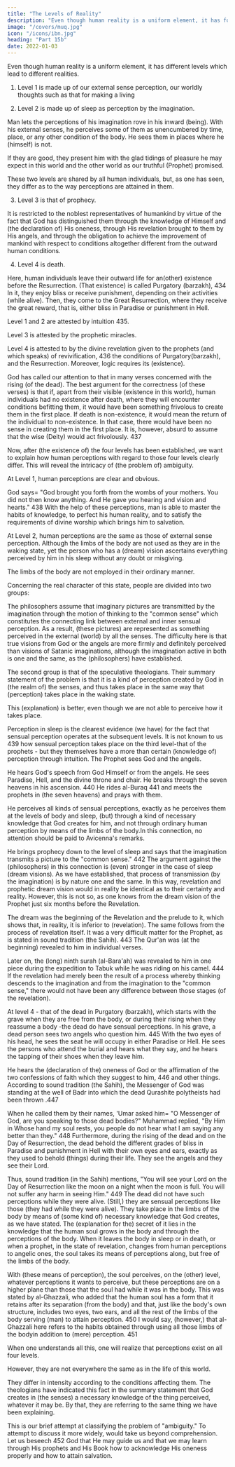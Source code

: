 ```yaml
---
title: "The Levels of Reality"
description: "Even though human reality is a uniform element, it has four different levels which lead to different realities"
image: "/covers/muq.jpg"
icon: "/icons/ibn.jpg"
heading: "Part 15b"
date: 2022-01-03
---
```





Even though human reality is a uniform element, it has different levels which lead to different realities. 
<!-- differ from each other through
conditions peculiar to them, to such a degree that the realities at each level are different ones. -->

1. Level 1 is made up of our external sense perception, our worldly thoughts such as that for <!-- his thinking which is directed toward --> making a living<!-- , and all the other activities which are granted to him by his present existence. -->

2. Level 2 is made up of sleep as perception by the imagination. 

Man lets the perceptions of his imagination rove in his inward (being). With his external senses, he perceives some of them as unencumbered by time, place, or any other condition of the body. He sees them in places where he (himself) is not. 

If they are good, they present him with the glad tidings of pleasure he may expect in this world and the other world as our truthful (Prophet) promised. 

These two levels are shared by all human individuals, but, as one has seen, they differ as to the way perceptions are attained in them. 

3. Level 3 is that of prophecy. 

It is restricted to the noblest representatives of humankind by virtue of the fact that God has distinguished them through the knowledge of Himself and (the declaration of) His oneness, through His revelation brought to them by His angels, and through the obligation to achieve the improvement of mankind with respect to conditions altogether different from the outward human conditions.

4. Level 4 is death. 

Here, human individuals leave their outward life for an(other) existence before the Resurrection. (That existence) is called
Purgatory (barzakh), 434 In it, they enjoy bliss or receive punishment, depending on their activities (while alive). Then, they come to the Great Resurrection, where they receive the great reward, that is, either bliss in Paradise or punishment in Hell. 

Level 1 and 2 are attested by intuition 435. 

Level 3 is attested by the prophetic miracles. 

Level 4 is attested to by the divine revelation given to the prophets (and which speaks) of revivification, 436 the conditions of Purgatory(barzakh), and the Resurrection. Moreover, logic requires its (existence). 

God has called our attention to that in many verses concerned with the rising (of the dead). The best argument for the correctness (of these verses) is that if, apart from their visible (existence in this world), human individuals had no existence after death, where they will encounter conditions befitting them, it would have been something frivolous to create them in the first place. If death is non-existence, it would mean the return of the individual to non-existence. In that case, there would have been no sense in creating them in the first place. It is, however, absurd to assume that the wise (Deity) would act frivolously. 437 

Now, after (the existence of) the four levels has been established, we want to explain how human perceptions with regard to those four levels clearly differ. This will reveal the intricacy of (the problem of) ambiguity.

At Level 1, human perceptions are clear and obvious. 

God says= "God brought you forth from the wombs of your mothers. You did not then know anything. And He gave you hearing and vision and hearts." 438 With the help of these perceptions, man is able to master the habits of knowledge, to perfect his human reality, and to satisfy the requirements of divine worship which brings him to salvation.

At Level 2, human perceptions are the same as those of external sense perception. Although the limbs of the body are not used as they are in the waking state, yet the person who has a (dream) vision ascertains everything perceived by him in his sleep without any doubt or misgiving. 

The limbs of the body are not employed in their ordinary manner.

Concerning the real character of this state, people are divided into two groups:

The philosophers assume that imaginary pictures are transmitted by the imagination through the motion of thinking to the "common sense" which constitutes the connecting link between external and inner sensual perception. As a result, (these pictures) are represented as something perceived in the external (world) by all the senses. The difficulty here is that true visions from God or the angels are more firmly and definitely perceived than visions of Satanic imaginations, although the imagination active in both is one and the same, as the (philosophers) have established.

The second group is that of the speculative theologians. Their summary statement of the problem is that it is a kind of perception created by God in (the realm of) the senses, and thus takes place in the same way that (perception) takes place in the waking state. 

This (explanation) is better, even though we are not able to perceive how it takes place.

Perception in sleep is the clearest evidence (we have) for the fact that sensual perception operates at the subsequent levels.
It is not known to us 439 how sensual perception takes place on the third level-that of the prophets - but they themselves have a more than certain (knowledge of) perception through intuition. The Prophet sees God and the angels.

He hears God's speech from God Himself or from the angels. He sees Paradise, Hell, and the divine throne and chair. He breaks through the seven heavens in his ascension. 440 He rides al-Buraq 441 and meets the prophets in (the seven heavens) and prays with them. 

He perceives all kinds of sensual perceptions, exactly as he perceives them at the levels of body and sleep, (but) through a kind of necessary knowledge that God creates for him, and not through ordinary human perception by means of the limbs of the body.In this connection, no attention should be paid to Avicenna's remarks. 

He brings prophecy down to the level of sleep and says that the imagination transmits a picture to the "common sense." 442 The argument against the (philosophers) in this connection is (even) stronger in the case of sleep (dream visions). As we have
established, that process of transmission (by the imagination) is by nature one and
the same. In this way, revelation and prophetic dream vision would in reality be
identical as to their certainty and reality. However, this is not so, as one knows from
the dream vision of the Prophet just six months before the Revelation. 

The dream was the beginning of the Revelation and the prelude to it, which shows that, in reality, it is inferior to (revelation). The same follows from the process of revelation itself. It was a very difficult matter for the Prophet, as is stated in sound tradition (the Sahih). 443 The Qur'an was (at the beginning) revealed to him in individual verses. 

Later on, the (long) ninth surah (al-Bara'ah) was revealed to him in one piece during the expedition to Tabuk while he was riding on his camel. 444 If the revelation had merely been the result of a process whereby thinking descends to the imagination and from the imagination to the "common sense," there would not have been any difference between those stages (of the revelation). 


At level 4 - that of the dead in Purgatory (barzakh), which starts with the grave when they are free from the body, or during their rising when they reassume a body -the dead do have sensual perceptions. In his grave, a dead person sees two angels who question him. 445 With the two eyes of his head, he sees the seat he will occupy in either Paradise or Hell. He sees the persons who attend the burial and hears what they say, and he hears the tapping of their shoes when they leave him. 

He hears the (declaration of the) oneness of God or the affirmation of the two confessions of faith which they suggest to him, 446 and other things. According to sound tradition (the Sahih), the Messenger of God was standing at the well of
Badr into which the dead Qurashite polytheists had been thrown .447 

When he called them by their names, 'Umar asked him= "O Messenger of God, are you speaking to those dead bodies?" Muhammad replied, "By Him in Whose hand my soul rests, you people do not hear what I am saying any better than they." 448
Furthermore, during the rising of the dead and on the Day of Resurrection, the dead behold the different grades of bliss in Paradise and punishment in Hell with their own eyes and ears, exactly as they used to behold (things) during their life.
They see the angels and they see their Lord. 

Thus, sound tradition (in the Sahih) mentions, "You will see your Lord on the Day of Resurrection like the moon on a night when the moon is full. You will not suffer any harm in seeing Him." 449 The dead did not have such perceptions while they were alive. (Still,) they are sensual perceptions like those (they had while they were alive). They take place
in the limbs of the body by means of (some kind of) necessary knowledge that God creates, as we have stated. The (explanation for the) secret of it lies in the knowledge that the human soul grows in the body and through the perceptions of the
body. When it leaves the body in sleep or in death, or when a prophet, in the state of revelation, changes from human perceptions to angelic ones, the soul takes its means of perceptions along, but free of the limbs of the body. 

With (these means of perception), the soul perceives, on the (other) level, whatever perceptions it wants to perceive, but these perceptions are on a higher plane than those that the soul had while it was in the body. This was stated by al-Ghazzali, who added that the human soul has a form that it retains after its separation (from the body) and that, just like
the body's own structure, includes two eyes, two ears, and all the rest of the limbs of the body serving (man) to attain perception. 450 I would say, (however,) that al-Ghazzali here refers to the habits obtained through using all those limbs of the bodyin addition to (mere) perception. 451

When one understands all this, one will realize that perceptions exist on all four levels. 

However, they are not everywhere the same as in the life of this world.

They differ in intensity according to the conditions affecting them. The theologians have indicated this fact in the summary statement that God creates in (the senses) a necessary knowledge of the thing perceived, whatever it may be. By that, they are referring to the same thing we have been explaining.

This is our brief attempt at classifying the problem of "ambiguity." To attempt to discuss it more widely, would take us beyond comprehension. Let us beseech 452 God that He may guide us and that we may learn through His prophets
and His Book how to acknowledge His oneness properly and how to attain salvation.

